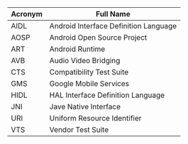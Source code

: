 Acronym | Full Name
------- | ---------
AIDL | Android Interface Definition Language
AOSP | Android Open Source Project
ART | Android Runtime
AVB | Audio Video Bridging
CTS | Compatibility Test Suite
GMS | Google Mobile Services
HIDL | HAL Interface Definition Language
JNI | Jave Native Interface
URI | Uniform Resource Identifier
VTS | Vendor Test Suite
